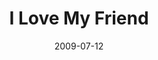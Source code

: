 ---
layout: message
category: message
series: "We Love Cincinnati"
title: "I Love My Friend"
date: 2009-07-12
audio-description: "Alli Patterson talks about how relating to Jesus as a friend is essential to engaging in city-changing relationships."
audio: "http://s3.amazonaws.com/crossroadsaudiomessages/LoveMyFriend.mp3"
audio-title: "I Love My Friend"
audio-duration: "39&#58;55"
notes-description: " "
notes: "http://www.crossroads.net/players/media/hq/we love cincinnati-friendship.pdf "
notes-title: "I Love My Friend (Study Notes)"
program-description: ""
program: "http://www.crossroads.net/players/media/hq/0711_12Program.pdf"
program-title: "I Love My Friend (Program)"
video-description: "Alli Patterson talks about how relating to Jesus as a friend is essential to engaging in city-changing relationships."
video-title: "I Love My Friend"
video: "https://s3.amazonaws.com/crossroadsvideomessages/071209.mp4"
video-poster: "https://www.crossroads.net/uploadedfiles/Picture 3.png"
---